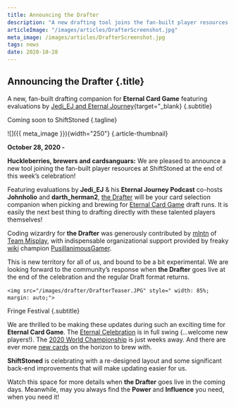 ```yaml
---
title: Announcing the Drafter
description: "A new drafting tool joins the fan-built player resources for **Eternal Card Game** at **ShiftStoned**. Featuring evaluations by **Jedi_EJ** and **Eternal Journey**."
articleImage: "/images/articles/DrafterScreenshot.jpg"
meta_image: /images/articles/DrafterScreenshot.jpg
tags: news
date: 2020-10-28
---
```

## Announcing the Drafter {.title}

A new, fan-built drafting companion for <strong>Eternal Card Game</strong> featuring evaluations by [Jedi_EJ and Eternal Journey][EJ]{target="_blank}
{.subtitle}

Coming soon to ShiftStoned
{.tagline}

  [EJ]: /drafter/EternalJourney/

![]({{ meta_image }}){width="250"}
{.article-thumbnail}

<strong>October 28, 2020 - </strong>

<strong>Huckleberries, brewers and cardsanguars:</strong>
  We are pleased to announce a new tool joining the fan-built player resources at ShiftStoned at the end of this week’s celebration!

  Featuring evaluations by <strong>Jedi_EJ</strong> & his <strong>Eternal Journey Podcast</strong> co-hosts <strong>Johnholio</strong> and <strong>darth_herman2</strong>, <a href="https://www.shiftstoned.com/drafter/" target="_blank">the Drafter</a> will be your card selection companion when picking and brewing for <a href="https://www.direwolfdigital.com/eternal/" target="_blank">Eternal Card Game</a> draft runs. It is easily the next best thing to drafting directly with these talented players themselves!

  Coding wizardry for <strong>the Drafter</strong> was generously contributed by <a href="https://twitter.com/jaredmellentine" target="_blank">mlntn</a> of <a href="https://themisplay.com/" target="_blank">Team Misplay</a>, with indispensable organizational support provided by freaky <a href="https://eternalcardgame.fandom.com/wiki/Eternal_Card_Game_Wiki" target="_blank">wiki</a> champion <a href="https://www.reddit.com/user/PusillanimousGamer/" target="_blank">PusillanimousGamer</a>.

  This is new territory for all of us, and bound to be a bit experimental. We are looking forward to the community’s response when <strong>the Drafter</strong> goes live at the end of the celebration and the regular Draft format returns.

    <img src="/images/drafter/DrafterTeaser.JPG" style=" width: 85%; margin: auto;">

Fringe Festival
{.subtitle}

  We are thrilled to be making these updates during such an exciting time for <strong>Eternal Card Game</strong>. The <a href="https://www.direwolfdigital.com/news/eternal-celebration/" target="_blank">Eternal Celebration</a> is in full swing (...welcome new players!). The <a href="https://www.direwolfdigital.com/news/play-for-50000-in-the-eternal-world-championship/" target="_blank">2020 World Championship</a> is just weeks away. And there are ever more <a href="https://www.direwolfdigital.com/news/bastion-rising/" target="_blank">new cards</a> on the horizon to brew with.

  <strong>ShiftStoned</strong> is celebrating with a re-designed layout and some significant back-end improvements that will make updating easier for us.

  Watch this space for more details when <strong>the Drafter</strong> goes live in the coming days. Meanwhile, may you always find the <strong>Power</strong> and <strong>Influence</strong> you need, when you need it!

  
